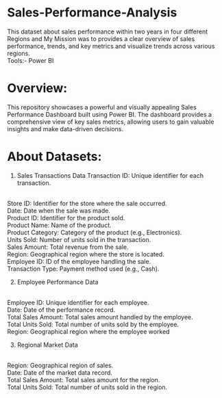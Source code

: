 # Sales-Performance-Analysis
This dataset about sales performance within two years in four different Regions and My Mission was to provides a clear overview of sales performance, trends, and key metrics and visualize trends across various regions.
<br>
Tools:- Power BI
<BR>
# Overview:
This repository showcases a powerful and visually appealing Sales Performance Dashboard built using Power BI. The dashboard provides a comprehensive view of key sales metrics, allowing users to gain valuable insights and make data-driven decisions.
<br>
# About Datasets:
1. Sales Transactions Data
Transaction ID: Unique identifier for each transaction.
<br>
Store ID: Identifier for the store where the sale occurred.
<br>
Date: Date when the sale was made.
<br>
Product ID: Identifier for the product sold.
<br>
Product Name: Name of the product.
<br>
Product Category: Category of the product (e.g., Electronics).
<br>
Units Sold: Number of units sold in the transaction.
<br>
Sales Amount: Total revenue from the sale.
<br>
Region: Geographical region where the store is located.
<br>
Employee ID: ID of the employee handling the sale.
<br>
Transaction Type: Payment method used (e.g., Cash).
<br>

2. Employee Performance Data
<br>
Employee ID: Unique identifier for each employee.
<br>
Date: Date of the performance record.
<br>
Total Sales Amount: Total sales amount handled by the employee.
<br>
Total Units Sold: Total number of units sold by the employee.
<br>
Region: Geographical region where the employee worked
<br>

3. Regional Market Data
<br>
Region: Geographical region of sales.
<br>
Date: Date of the market data record.
<br>
Total Sales Amount: Total sales amount for the region.
<br>
Total Units Sold: Total number of units sold in the region.
